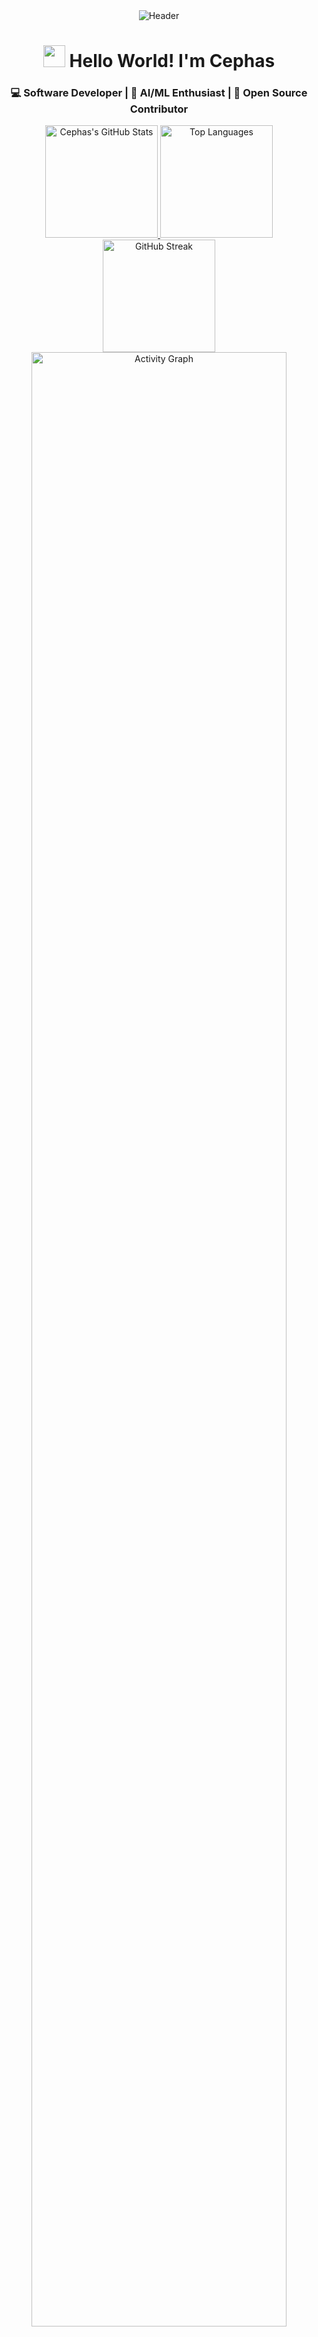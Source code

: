 <!-- Premium GitHub Profile README -->
<div align="center">

<!-- Animated Banner -->
<img src="https://capsule-render.vercel.app/api?type=waving&color=gradient&height=200&section=header&text=Cephas%20Mensah&fontSize=50&fontAlignY=35&animation=fadeIn" alt="Header" />

<!-- Main Title with Animation -->
<h1 align="center">
  <img src="https://media.giphy.com/media/hvRJCLFzcasrR4ia7z/giphy.gif" width="35px"> 
  Hello World! I'm <strong>Cephas</strong>
</h1>

<h3 align="center">💻 Software Developer | 🤖 AI/ML Enthusiast | 🚀 Open Source Contributor</h3>

<!-- Stats Cards -->
<div align="center">
  <a href="https://github.com/CephasTechOrg">
    <img height="180em" src="https://github-readme-stats.vercel.app/api?username=CephasTechOrg&show_icons=true&theme=radical&include_all_commits=true&count_private=true&hide_border=true&bg_color=0d1117&title_color=58a6ff&icon_color=58a6ff&text_color=ffffff" alt="Cephas's GitHub Stats" />
  </a>
  <a href="https://github.com/CephasTechOrg">
    <img height="180em" src="https://github-readme-stats.vercel.app/api/top-langs/?username=CephasTechOrg&layout=compact&theme=radical&hide_border=true&bg_color=0d1117&title_color=58a6ff&text_color=ffffff&langs_count=8" alt="Top Languages" />
  </a>
</div>

<!-- Streak Stats -->
<div align="center">
  <img height="180em" src="https://github-readme-streak-stats.herokuapp.com/?user=CephasTechOrg&theme=radical&hide_border=true&background=0d1117&stroke=58a6ff&ring=58a6ff&fire=58a6ff&currStreakLabel=58a6ff" alt="GitHub Streak" />
</div>

<!-- Activity Graph -->
<div align="center">
  <img src="https://github-readme-activity-graph.vercel.app/graph?username=CephasTechOrg&theme=react-dark&bg_color=0d1117&hide_border=true&color=58a6ff&line=58a6ff&point=ffffff" alt="Activity Graph" width="90%" />
</div>

</div>

---

## 🛠️ Technical Arsenal

### **💡 Development & Programming**
![Python](https://img.shields.io/badge/Python-3776AB?style=for-the-badge&logo=python&logoColor=white)
![JavaScript](https://img.shields.io/badge/JavaScript-F7DF1E?style=for-the-badge&logo=javascript&logoColor=black)
![TypeScript](https://img.shields.io/badge/TypeScript-007ACC?style=for-the-badge&logo=typescript&logoColor=white)
![Java](https://img.shields.io/badge/Java-ED8B00?style=for-the-badge&logo=java&logoColor=white)
![Go](https://img.shields.io/badge/Go-00ADD8?style=for-the-badge&logo=go&logoColor=white)

### **🌐 Web Development**
![React](https://img.shields.io/badge/React-20232A?style=for-the-badge&logo=react&logoColor=61DAFB)
![Next.js](https://img.shields.io/badge/Next.js-000000?style=for-the-badge&logo=next.js&logoColor=white)
![Node.js](https://img.shields.io/badge/Node.js-339933?style=for-the-badge&logo=node.js&logoColor=white)
![Express.js](https://img.shields.io/badge/Express.js-000000?style=for-the-badge&logo=express&logoColor=white)
![Tailwind CSS](https://img.shields.io/badge/Tailwind_CSS-38B2AC?style=for-the-badge&logo=tailwind-css&logoColor=white)

### **🤖 AI/ML & Data Science**
![TensorFlow](https://img.shields.io/badge/TensorFlow-FF6F00?style=for-the-badge&logo=tensorflow&logoColor=white)
![PyTorch](https://img.shields.io/badge/PyTorch-EE4C2C?style=for-the-badge&logo=pytorch&logoColor=white)
![Scikit-Learn](https://img.shields.io/badge/Scikit--Learn-F7931E?style=for-the-badge&logo=scikit-learn&logoColor=white)
![Pandas](https://img.shields.io/badge/Pandas-150458?style=for-the-badge&logo=pandas&logoColor=white)
![NumPy](https://img.shields.io/badge/NumPy-013243?style=for-the-badge&logo=numpy&logoColor=white)

### **☁️ Cloud & DevOps**
![AWS](https://img.shields.io/badge/AWS-232F3E?style=for-the-badge&logo=amazon-aws&logoColor=white)
![Docker](https://img.shields.io/badge/Docker-2496ED?style=for-the-badge&logo=docker&logoColor=white)
![Kubernetes](https://img.shields.io/badge/Kubernetes-326CE5?style=for-the-badge&logo=kubernetes&logoColor=white)
![GitHub Actions](https://img.shields.io/badge/GitHub_Actions-2088FF?style=for-the-badge&logo=github-actions&logoColor=white)

### **🗄️ Databases**
![PostgreSQL](https://img.shields.io/badge/PostgreSQL-316192?style=for-the-badge&logo=postgresql&logoColor=white)
![MongoDB](https://img.shields.io/badge/MongoDB-47A248?style=for-the-badge&logo=mongodb&logoColor=white)
![Redis](https://img.shields.io/badge/Redis-DC382D?style=for-the-badge&logo=redis&logoColor=white)

---

## 🚀 Featured Projects

<div align="center">

| Project | Description | Tech Stack | Status |
|---------|-------------|------------|--------|
| **[AI Project Manager](https://github.com/CephasTechOrg)** | AI-powered project management tool | Python, React, FastAPI | 🚧 In Development |
| **[ML Model Dashboard](https://github.com/CephasTechOrg)** | Dashboard for ML model monitoring | TensorFlow, Next.js, PostgreSQL | ✅ Live |
| **[Smart Code Assistant](https://github.com/CephasTechOrg)** | AI-powered code completion tool | TypeScript, Python, OpenAI API | 🚧 In Development |

</div>

---

## 📊 GitHub Analytics

<div align="center">

<!-- Metrics -->
<img src="https://metrics.lecoq.io/CephasTechOrg?template=classic&base.header=0&base.activity=0&base.community=0&base.repositories=0&base.metadata=0&isocalendar=1&isocalendar.duration=full-year&lines=1&lines.sections=base&lines.repositories.limit=4&lines.history.limit=1&config.timezone=Africa%2FAccra" alt="GitHub Metrics" width="100%" />

</div>

---

## 👨‍💻 About Me

```python
class SoftwareDeveloper:
    def __init__(self):
        self.name = "Cephas Mensah"
        self.role = "Software Developer & AI/ML Analyst"
        self.location = "Accra, Ghana"
        self.passion = "Building intelligent software solutions"
    
    def skills(self):
        return {
            "languages": ["Python", "JavaScript", "TypeScript", "Java", "Go"],
            "web_tech": ["React", "Next.js", "Node.js", "FastAPI", "Django"],
            "ai_ml": ["TensorFlow", "PyTorch", "Scikit-learn", "OpenCV", "NLP"],
            "databases": ["PostgreSQL", "MongoDB", "Redis", "Elasticsearch"],
            "devops": ["Docker", "Kubernetes", "AWS", "CI/CD", "GitHub Actions"]
        }
    
    def goals(self):
        return [
            "Become an AI/ML Engineering expert",
            "Contribute to major open-source AI projects",
            "Build scalable AI-powered applications",
            "Mentor aspiring developers in AI/ML"
        ]
    
    def fun_fact(self):
        return "I believe AI will revolutionize how we solve complex problems!"

dev = SoftwareDeveloper()
